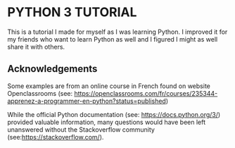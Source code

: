 # PYTHON 3 TUTORIAL


This is a tutorial I made for myself as I was learning Python. I improved it for my friends who want to learn Python
as well and I figured I might as well share it with others.


## Acknowledgements

Some examples are from an online course in French found on website Openclassrooms (see: https://openclassrooms.com/fr/courses/235344-apprenez-a-programmer-en-python?status=published)

While the official Python documentation (see: https://docs.python.org/3/) provided valuable information,
many questions would have been left unanswered without the Stackoverflow community (see:https://stackoverflow.com/).